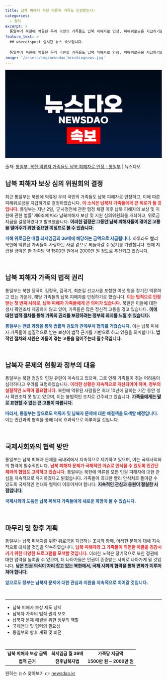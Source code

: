 ```yaml
---
title: 납북 피해자 북한 억류자 가족도 인정받는다!
categories:
  - 정치
excerpt: >
  통일부가 북한에 억류된 우리 국민의 가족들도 납북 피해자로 인정, 피해위로금을 지급하기로 했다. 통일부는 지…
feature_text: >
  ## whereispost 실시간 뉴스 속보입니다.

  통일부가 북한에 억류된 우리 국민의 가족들도 납북 피해자로 인정, 피해위로금을 지급하기로 했다. 통일부는 지…
image: '/assets/img/newsdao_breakingnews.jpg'
---
```


![뉴스다오 속보](/assets/img/newsdao_breakingnews.jpg)

<p>출처: <a href="https://newsdao.kr/2412" rel="dofollow">통일부, 북한 억류자 가족들도 납북 피해자로 인정 - 통일부</a> | 뉴스다오</p>

<h2 data-ke-size="size26">납북 피해자 보상 심의 위원회의 결정</h2>

<p data-ke-size="size16">최근 통일부는 북한에 억류된 우리 국민의 가족들도 납북 피해자로 인정하고, 이에 따른 피해위로금을 지급하기로 결정하였습니다. <b><span style="color: #ee2323;">이 소식은 납북자 가족들에게 큰 위로가 될 것입니다.</span></b> 통일부는 지난 2일, ‘군사정전에 관한 협정 체결 이후 납북 피해자의 보상 및 지원에 관한 법률’ 제6조에 따라 납북피해자 보상 및 지원 심의위원회를 개최하고, 위로금 지급을 결정하였다고 발표했습니다. <b><span style="background-color: #21538527;">이러한 결정은 그동안 납북 피해자들이 겪어온 고통을 덜어주기 위한 중요한 이정표로 볼 수 있습니다.</span></b> 

<b><span style="color: #1a5490;">피해 위로금은 매월 최저임금의 36배에 해당하는 금액으로 지급됩니다.</span></b> 하루라도 빨리 북한에 억류된 가족들이 사랑하는 사람 곁으로 되돌아갈 수 있기를 기원합니다. 현재 지급될 금액은 한 가족당 약 1500만 원에서 2000만 원 정도로 추산되고 있습니다. <p data-ke-size="size16">&nbsp;</p> </p>

<h2 data-ke-size="size26">납북 피해자 가족의 법적 권리</h2>

<p data-ke-size="size16">통일부는 북한 당국이 김정욱, 김국기, 최춘길 선교사를 포함한 여섯 명을 장기간 억류하고 있는 가운데, 해당 가족들의 납북 피해자를 인정하기로 했습니다. <b><span style="color: #ee2323;">이는 법적으로 인정받는 첫 번째 사례로, 납북 피해자 가족들에게 큰 의미가 있습니다.</span></b> 북한은 이들에 대한 생사 확인조차 제공하지 않고 있어, 가족들은 많은 정신적 고통을 겪고 있습니다. <b><span style="background-color: #21538527;">이에 대한 법적 절차를 통해 가족의 권리를 보장하려는 정부의 의지를 느낄 수 있습니다.</span></b>

<b><span style="color: #1a5490;">통일부는 관련 과정을 통해 법률적 검토와 관계부처 협의를 거쳤습니다.</span></b> 이는 납북 피해자 가족들이 실질적으로 받는 보상이 법적 근거를 기반으로 하고 있음을 의미합니다. <b>법적인 절차와 지원은 이들이 겪는 고통을 덜어주는데 필수적입니다.</b> <p data-ke-size="size16">&nbsp;</p> </p>

<h2 data-ke-size="size26">납북자 문제의 현황과 정부의 대응</h2>

<p data-ke-size="size16">통일부는 북한 정권의 인권 유린이 계속되고 있으며, 그로 인해 가족들이 겪는 어려움이 심각하다고 우려를 표명하였습니다. <b><span style="color: #ee2323;">이러한 상황은 지속적으로 개선되어야 하며, 정부의 실질적인 노력이 필요합니다.</span></b> 북한에 억류된 사람들은 최대 10년에 달하는 기간 동안 생사 확인조차 못 받고 있으며, 이는 불법적인 조치로 간주되고 있습니다. <b><span style="background-color: #21538527;">가족들에게는 말로 표현할 수 없는 큰 고통이 따릅니다.</span></b>

<b><span style="color: #1a5490;">따라서, 통일부는 앞으로도 억류자 및 납북자 문제에 대한 해결책을 모색할 예정입니다.</span></b> 이는 민간과의 협력을 통해 더욱 효과적으로 이루어질 것입니다. <p data-ke-size="size16">&nbsp;</p> </p>

<h2 data-ke-size="size26">국제사회와의 협력 방안</h2>

<p data-ke-size="size16">통일부는 납북 피해자 문제를 국내외에서 지속적으로 제기하고 있으며, 이는 국제사회와의 협력이 필수적입니다. <b><span style="color: #ee2323;">납북 피해자 문제가 국제적인 이슈로 인식될 수 있도록 민간단체와의 협업도 고려하고 있습니다.</span></b> 통일부는 북한에 억류된 모든 인권 피해자에 대한 관심을 지속적으로 유지하겠다고 밝혔습니다. 가족들이 최대한 빨리 안식처로 돌아갈 수 있도록 국제적인 연대와 협력이 이루어져야 합니다. <b><span style="background-color: #21538527;">지속적인 관심과 응원이 절실한 시점입니다.</span></b>

<b><span style="color: #1a5490;">국제사회의 도움은 납북 피해자 가족들에게 새로운 희망이 될 수 있습니다.</span></b> <p data-ke-size="size16">&nbsp;</p> </p>

<h2 data-ke-size="size26">마무리 및 향후 계획</h2>

<p data-ke-size="size16">통일부는 납북 피해자를 위한 위로금을 지급하는 조치와 함께, 이러한 문제에 대해 지속적으로 대처할 것임을 약속하였습니다. <b><span style="color: #ee2323;">납북 피해자와 그 가족들이 직면한 아픔을 경감시키기 위한 다양한 프로그램을 모색할 것입니다.</span></b> 이러한 노력은 장기적으로 북한 정권에 대한 압력을 높여줄 수 있으며, 더 나아가들은 인권이 존중받는 사회로 나아가게 될 것입니다. <b><span style="background-color: #21538527;">낮은 인권 의식이 자리 잡고 있는 북한에서, 국제 사회의 협력을 통해 변화가 이루어져야 합니다.</span></b>

<b><span style="color: #1a5490;">앞으로도 정부는 납북자 문제에 대한 관심과 지원을 지속적으로 이어갈 것입니다.</span></b> <p data-ke-size="size16">&nbsp;</p> </p>

<hr>

<ul>
    <li>납북 피해자 보상 제도 상세</li>
    <li>납북자 가족의 법적 권리 보호</li>
    <li>납북자 문제 해결을 위한 정부의 역할</li>
    <li>국제연대 및 협력의 필요성</li>
    <li>통일부의 향후 계획 및 비전</li>
</ul>

<p data-ke-size="size16">&nbsp;</p>

<table style="width: 100%; border-collapse: collapse;">
    <tr>
        <td style="text-align: center; height: 17px;"><b>납북 피해자 보상 금액</b></td>
        <td style="text-align: center; height: 17px;"><b>최저임금 월 36배</b></td>
        <td style="text-align: center; height: 17px;"><b>가족당 지급액</b></td>
    </tr>
    <tr>
        <td style="text-align: center; height: 17px;"><b>법적 근거</b></td>
        <td style="text-align: center; height: 17px;"><b>전후납북자법</b></td>
        <td style="text-align: center; height: 17px;"><b>1500만 원 ~ 2000만 원</b></td>
    </tr>
</table>
 

원하는 뉴스 찾아보기 👉 <a href="https://newsdao.kr" rel="dofollow">newsdao.kr</a>


